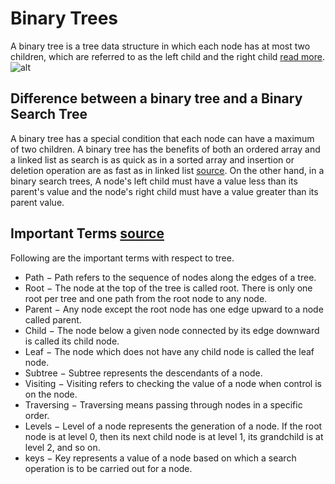 # Binary Trees
A binary tree is a tree data structure in which each node has at most two children, which are referred to as the left child and the right child [read more](https://en.wikipedia.org/wiki/Binary_tree).
![alt](https://www.tutorialspoint.com/data_structures_algorithms/images/binary_tree.jpg)

## Difference between a binary tree and a Binary Search Tree
A binary tree has a special condition that each node can have a maximum of two children. A binary tree has the benefits of both an ordered array and a linked list as search is as quick as in a sorted array and insertion or deletion operation are as fast as in linked list [source](https://www.tutorialspoint.com/data_structures_algorithms/tree_data_structure.htm). On the other hand, in a binary search trees, A node's left child must have a value less than its parent's value and the node's right child must have a value greater than its parent value.

## Important Terms [source](https://www.tutorialspoint.com/data_structures_algorithms/tree_data_structure.htm)
Following are the important terms with respect to tree.
- Path − Path refers to the sequence of nodes along the edges of a tree.
- Root − The node at the top of the tree is called root. There is only one root per tree and one path from the root node to any node.
- Parent − Any node except the root node has one edge upward to a node called parent.
- Child − The node below a given node connected by its edge downward is called its child node.
- Leaf − The node which does not have any child node is called the leaf node.
- Subtree − Subtree represents the descendants of a node.
- Visiting − Visiting refers to checking the value of a node when control is on the node.
- Traversing − Traversing means passing through nodes in a specific order.
- Levels − Level of a node represents the generation of a node. If the root node is at level 0, then its next child node is at level 1, its grandchild is at level 2, and so on.
- keys − Key represents a value of a node based on which a search operation is to be carried out for a node.
